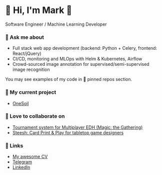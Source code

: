 # 👋 Hi, I'm Mark 👋 

Software Engineer / Machine Learning Developer 

### 💬 Ask me about

 - Full stack web app development (backend: Python + Celery, frontend: React/jQuery)
 - CI/CD, monitoring and MLOps with Helm & Kubernetes, Airflow
 - Crowd-sourced image annotation for supervised/semi-supervised image recognition

You may see examples of my code in 📌 pinned repos section.

### 🔭 My current project

 - [OneSoil](https://onesoil.ai/en)

### 🌱 Love to collaborate on

 - [Tournament system for Multiplayer EDH (Magic: the Gathering)](https://gitlab.com/marqueewinq/edh-pairings)
 - [Steesh: Card Print & Play for tabletop game designers](https://github.com/marqueewinq/steesh)

### 🦋 Links

 - [My awesome CV](https://marqueewinq.url.lol/cv)
 - [Telegram](https://t.me/marqueewinq)
 - [LinkedIn](https://www.linkedin.com/in/marqueewinq/)
